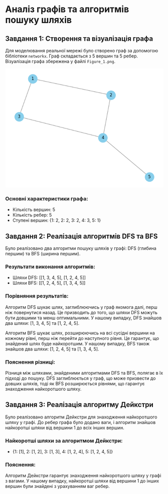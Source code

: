# Аналіз графів та алгоритмів пошуку шляхів

## Завдання 1: Створення та візуалізація графа

Для моделювання реальної мережі було створено граф за допомогою бібліотеки `networkx`. Граф складається з 5 вершин та 5 ребер. Візуалізація графа збережена у файлі `Figure_1.png`.

![Граф](Figure_1.png)

### Основні характеристики графа:
- Кількість вершин: 5
- Кількість ребер: 5
- Ступені вершин: {1: 2, 2: 2, 3: 2, 4: 3, 5: 1}

## Завдання 2: Реалізація алгоритмів DFS та BFS

Було реалізовано два алгоритми пошуку шляхів у графі: DFS (глибина першим) та BFS (ширина першим).

### Результати виконання алгоритмів:
- Шляхи DFS: [[1, 3, 4, 5], [1, 2, 4, 5]]
- Шляхи BFS: [[1, 2, 4, 5], [1, 3, 4, 5]]

### Порівняння результатів:
Алгоритм DFS шукає шлях, заглиблюючись у граф якомога далі, перш ніж повернутися назад. Це призводить до того, що шляхи DFS можуть бути довшими та менш оптимальними. У нашому випадку, DFS знайшов два шляхи: [1, 3, 4, 5] та [1, 2, 4, 5].

Алгоритм BFS шукає шлях, розширюючись на всі сусідні вершини на кожному рівні, перш ніж перейти до наступного рівня. Це гарантує, що знайдений шлях буде найкоротшим. У нашому випадку, BFS також знайшов два шляхи: [1, 2, 4, 5] та [1, 3, 4, 5].

### Пояснення різниці:
Різниця між шляхами, знайденими алгоритмами DFS та BFS, полягає в їх підході до пошуку. DFS заглиблюється у граф, що може призвести до довших шляхів, тоді як BFS розширюється рівнями, що гарантує знаходження найкоротшого шляху.

## Завдання 3: Реалізація алгоритму Дейкстри

Було реалізовано алгоритм Дейкстри для знаходження найкоротшого шляху у графі. До ребер графа було додано ваги, і алгоритм знайшов найкоротші шляхи від вершини 1 до всіх інших вершин.

### Найкоротші шляхи за алгоритмом Дейкстри:
- {1: [1], 2: [1, 2], 3: [1, 3], 4: [1, 2, 4], 5: [1, 2, 4, 5]}

### Пояснення:
Алгоритм Дейкстри гарантує знаходження найкоротшого шляху у графі з вагами. У нашому випадку, найкоротші шляхи від вершини 1 до інших вершин були знайдені з урахуванням ваг ребер.
